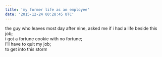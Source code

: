 ```yaml
---
title: 'my former life as an employee'
date: '2015-12-24 00:28:45 UTC'
---
```


the guy who leaves most day after nine, asked me if i had a life beside
this job;\
i got a fortune cookie with no fortune;\
i'll have to quit my job;\
to get into this storm
